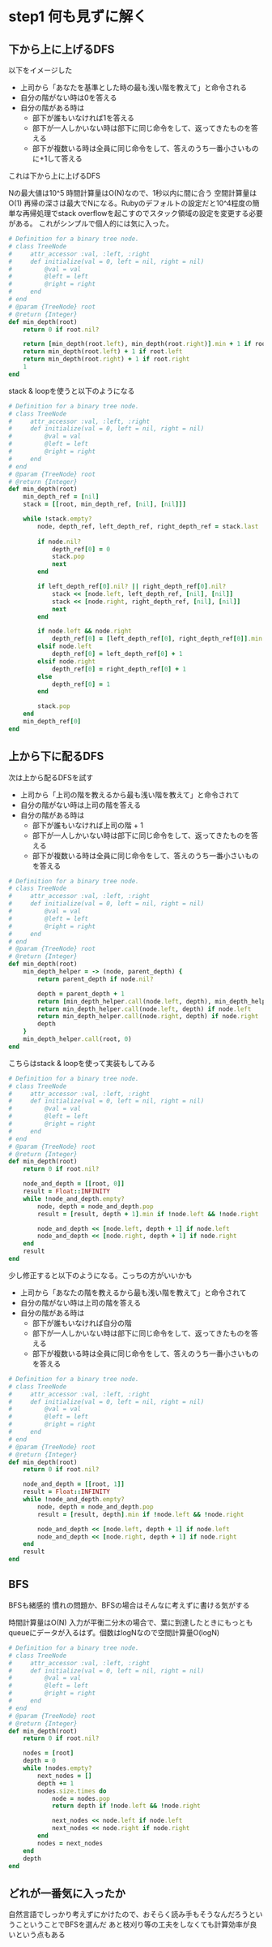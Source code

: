 # step1 何も見ずに解く

## 下から上に上げるDFS

以下をイメージした

- 上司から「あなたを基準とした時の最も浅い階を教えて」と命令される
- 自分の階がない時は0を答える
- 自分の階がある時は
  - 部下が誰もいなければ1を答える
  - 部下が一人しかいない時は部下に同じ命令をして、返ってきたものを答える
  - 部下が複数いる時は全員に同じ命令をして、答えのうち一番小さいものに+1して答える

これは下から上に上げるDFS

Nの最大値は10^5
時間計算量はO(N)なので、1秒以内に間に合う
空間計算量はO(1)
再帰の深さは最大でNになる。Rubyのデフォルトの設定だと10^4程度の簡単な再帰処理でstack overflowを起こすのでスタック領域の設定を変更する必要がある。
これがシンプルで個人的には気に入った。

```ruby
# Definition for a binary tree node.
# class TreeNode
#     attr_accessor :val, :left, :right
#     def initialize(val = 0, left = nil, right = nil)
#         @val = val
#         @left = left
#         @right = right
#     end
# end
# @param {TreeNode} root
# @return {Integer}
def min_depth(root)
    return 0 if root.nil?

    return [min_depth(root.left), min_depth(root.right)].min + 1 if root.left && root.right
    return min_depth(root.left) + 1 if root.left
    return min_depth(root.right) + 1 if root.right
    1
end
```

stack & loopを使うと以下のようになる

```ruby
# Definition for a binary tree node.
# class TreeNode
#     attr_accessor :val, :left, :right
#     def initialize(val = 0, left = nil, right = nil)
#         @val = val
#         @left = left
#         @right = right
#     end
# end
# @param {TreeNode} root
# @return {Integer}
def min_depth(root)
    min_depth_ref = [nil]
    stack = [[root, min_depth_ref, [nil], [nil]]]

    while !stack.empty?
        node, depth_ref, left_depth_ref, right_depth_ref = stack.last
        
        if node.nil?
            depth_ref[0] = 0
            stack.pop
            next
        end

        if left_depth_ref[0].nil? || right_depth_ref[0].nil?
            stack << [node.left, left_depth_ref, [nil], [nil]]
            stack << [node.right, right_depth_ref, [nil], [nil]]
            next
        end

        if node.left && node.right
            depth_ref[0] = [left_depth_ref[0], right_depth_ref[0]].min + 1 
        elsif node.left
            depth_ref[0] = left_depth_ref[0] + 1
        elsif node.right
            depth_ref[0] = right_depth_ref[0] + 1
        else
            depth_ref[0] = 1
        end

        stack.pop
    end
    min_depth_ref[0]
end
```

## 上から下に配るDFS

次は上から配るDFSを試す

- 上司から「上司の階を教えるから最も浅い階を教えて」と命令されて
- 自分の階がない時は上司の階を答える
- 自分の階がある時は
  - 部下が誰もいなければ上司の階 + 1
  - 部下が一人しかいない時は部下に同じ命令をして、返ってきたものを答える
  - 部下が複数いる時は全員に同じ命令をして、答えのうち一番小さいものを答える

```ruby
# Definition for a binary tree node.
# class TreeNode
#     attr_accessor :val, :left, :right
#     def initialize(val = 0, left = nil, right = nil)
#         @val = val
#         @left = left
#         @right = right
#     end
# end
# @param {TreeNode} root
# @return {Integer}
def min_depth(root)
    min_depth_helper = -> (node, parent_depth) {
        return parent_depth if node.nil?

        depth = parent_depth + 1
        return [min_depth_helper.call(node.left, depth), min_depth_helper.call(node.right, depth)].min if node.left && node.right
        return min_depth_helper.call(node.left, depth) if node.left
        return min_depth_helper.call(node.right, depth) if node.right
        depth
    }
    min_depth_helper.call(root, 0)
end
```

こちらはstack & loopを使って実装もしてみる

```ruby
# Definition for a binary tree node.
# class TreeNode
#     attr_accessor :val, :left, :right
#     def initialize(val = 0, left = nil, right = nil)
#         @val = val
#         @left = left
#         @right = right
#     end
# end
# @param {TreeNode} root
# @return {Integer}
def min_depth(root)
    return 0 if root.nil?

    node_and_depth = [[root, 0]]
    result = Float::INFINITY
    while !node_and_depth.empty?
        node, depth = node_and_depth.pop
        result = [result, depth + 1].min if !node.left && !node.right

        node_and_depth << [node.left, depth + 1] if node.left
        node_and_depth << [node.right, depth + 1] if node.right
    end
    result
end
```

少し修正すると以下のようになる。こっちの方がいいかも

- 上司から「あなたの階を教えるから最も浅い階を教えて」と命令されて
- 自分の階がない時は上司の階を答える
- 自分の階がある時は
  - 部下が誰もいなければ自分の階
  - 部下が一人しかいない時は部下に同じ命令をして、返ってきたものを答える
  - 部下が複数いる時は全員に同じ命令をして、答えのうち一番小さいものを答える


```ruby
# Definition for a binary tree node.
# class TreeNode
#     attr_accessor :val, :left, :right
#     def initialize(val = 0, left = nil, right = nil)
#         @val = val
#         @left = left
#         @right = right
#     end
# end
# @param {TreeNode} root
# @return {Integer}
def min_depth(root)
    return 0 if root.nil?

    node_and_depth = [[root, 1]]
    result = Float::INFINITY
    while !node_and_depth.empty?
        node, depth = node_and_depth.pop
        result = [result, depth].min if !node.left && !node.right

        node_and_depth << [node.left, depth + 1] if node.left
        node_and_depth << [node.right, depth + 1] if node.right
    end
    result
end
```

## BFS
BFSも緒感的
慣れの問題か、BFSの場合はそんなに考えずに書ける気がする

時間計算量はO(N)
入力が平衡二分木の場合で、葉に到達したときにもっともqueueにデータが入るはず。個数はlogNなので空間計算量O(logN)

```ruby
# Definition for a binary tree node.
# class TreeNode
#     attr_accessor :val, :left, :right
#     def initialize(val = 0, left = nil, right = nil)
#         @val = val
#         @left = left
#         @right = right
#     end
# end
# @param {TreeNode} root
# @return {Integer}
def min_depth(root)
    return 0 if root.nil?

    nodes = [root]
    depth = 0
    while !nodes.empty?
        next_nodes = []
        depth += 1
        nodes.size.times do
            node = nodes.pop
            return depth if !node.left && !node.right

            next_nodes << node.left if node.left
            next_nodes << node.right if node.right
        end
        nodes = next_nodes
    end
    depth
end
```

## どれが一番気に入ったか
自然言語でしっかり考えずにかけたので、おそらく読み手もそうなんだろうというこということでBFSを選んだ
あと枝刈り等の工夫をしなくても計算効率が良いという点もある
